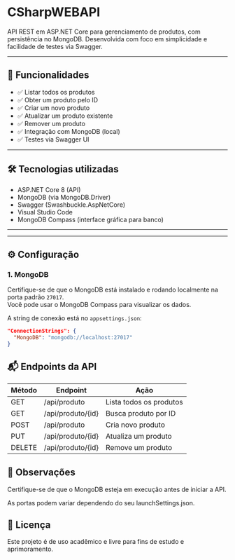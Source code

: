 # CSharpWEBAPI

API REST em ASP.NET Core para gerenciamento de produtos, com persistência no MongoDB. Desenvolvida com foco em simplicidade e facilidade de testes via Swagger.

---

## 🚀 Funcionalidades

- ✅ Listar todos os produtos
- ✅ Obter um produto pelo ID
- ✅ Criar um novo produto
- ✅ Atualizar um produto existente
- ✅ Remover um produto
- ✅ Integração com MongoDB (local)
- ✅ Testes via Swagger UI

---

## 🛠️ Tecnologias utilizadas

- ASP.NET Core 8 (API)
- MongoDB (via MongoDB.Driver)
- Swagger (Swashbuckle.AspNetCore)
- Visual Studio Code
- MongoDB Compass (interface gráfica para banco)

---


---

## ⚙️ Configuração

### 1. MongoDB

Certifique-se de que o MongoDB está instalado e rodando localmente na porta padrão `27017`.  
Você pode usar o MongoDB Compass para visualizar os dados.

A string de conexão está no `appsettings.json`:

```json
"ConnectionStrings": {
  "MongoDB": "mongodb://localhost:27017"
}
```

## 📬 Endpoints da API

| Método | Endpoint          | Ação                    |
| ------ | ----------------- | ----------------------- |
| GET    | /api/produto      | Lista todos os produtos |
| GET    | /api/produto/{id} | Busca produto por ID    |
| POST   | /api/produto      | Cria novo produto       |
| PUT    | /api/produto/{id} | Atualiza um produto     |
| DELETE | /api/produto/{id} | Remove um produto       |


## 📌 Observações
Certifique-se de que o MongoDB esteja em execução antes de iniciar a API.

As portas podem variar dependendo do seu launchSettings.json.

## 📄 Licença
Este projeto é de uso acadêmico e livre para fins de estudo e aprimoramento.
